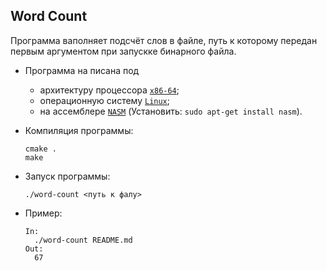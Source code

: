 Word Count
----
Программа ваполняет подсчёт слов в файле, путь к которому передан первым аргументом при запускке бинарного файла.

* Программа на писана под 
  * архитектуру процессора [`x86-64`](https://www.felixcloutier.com/x86/);
  * операционную систему [`Linux`](https://www.kernel.org/doc/);
  * на ассемблере [`NASM`](https://www.nasm.us/doc/) (Установить: `sudo apt-get install nasm`).

* Компиляция программы:
  ```
  cmake .
  make
  ```

* Запуск программы:
  ```
  ./word-count <путь к фалу>
  ```
* Пример:
  ```
  In:
    ./word-count README.md
  Out:
    67
  ```
